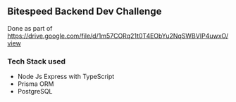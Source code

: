 ## Bitespeed Backend Dev Challenge

Done as part of https://drive.google.com/file/d/1m57CORq21t0T4EObYu2NqSWBVIP4uwxO/view

### Tech Stack used

- Node Js Express with TypeScript
- Prisma ORM
- PostgreSQL
